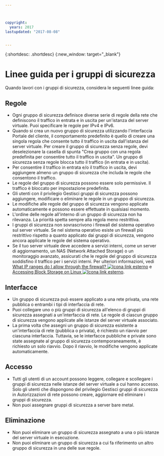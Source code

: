 ```yaml
---



copyright:
  years: 2017
lastupdated: "2017-08-08"


---
```


{:shortdesc: .shortdesc}
{:new_window: target="_blank"}

# Linee guida per i gruppi di sicurezza 
Quando lavori con i gruppi di sicurezza, considera le seguenti linee guida:

## Regole

* Ogni gruppo di sicurezza definisce diverse serie di regole della rete che definiscono il traffico in entrata e in uscita per un'istanza del server virtuale. Puoi specificare le regole per IPv4 e IPv6.
* Quando si crea un nuovo gruppo di sicurezza utilizzando l'interfaccia Portale del cliente, il comportamento predefinito è quello di creare una singola regola che consente tutto il traffico in uscita dall'istanza del server virtuale. Per creare il gruppo di sicurezza senza regole, devi deselezionare la casella di spunta "Crea gruppo con una regola predefinita per consentire tutto il traffico in uscita". Un gruppo di sicurezza senza regole blocca tutto il traffico (in entrata e in uscita).
* Per consentire il traffico in entrata e/o il traffico in uscita, devi aggiungere almeno un gruppo di sicurezza che includa le regole che consentono il traffico. 
* Le regole del gruppo di sicurezza possono essere solo permissive. Il traffico è bloccato per impostazione predefinita.
* Gli utenti con il privilegio Gestisci gruppi di sicurezza possono aggiungere, modificare o eliminare le regole in un gruppo di sicurezza. 
* Le modifiche alle regole del gruppo di sicurezza vengono applicate automaticamente e possono essere effettuate in qualsiasi momento.
* L'ordine delle regole all'interno di un gruppo di sicurezza non ha rilevanza. La priorità spetta sempre alla regola meno restrittiva.
* I gruppi di sicurezza non sovrascrivono i firewall del sistema operativo sul server virtuale. Se nel sistema operativo esiste un firewall più restrittivo rispetto a quanto applicato dai gruppi di sicurezza, vengono ancora applicate le regole del sistema operativo. 
* Se il tuo server virtuale deve accedere a servizi interni, come un server di aggiornamento, un NAS (Network Attached Storage) o un monitoraggio avanzato, assicurati che le regole del gruppo di sicurezza soddisfino il traffico per i servizi interni. Per ulteriori informazioni, vedi [What IP ranges do I allow through the firewall? ![Icona link esterno](../../icons/launch-glyph.svg "Icona link esterno")](https://knowledgelayer.softlayer.com/faqs/6#154) e [Accessing Block Storage on Linux ![Icona link esterno](../../icons/launch-glyph.svg "Icona link esterno")](https://knowledgelayer.softlayer.com/procedure/block-storage-linux).

## Interfacce

* Un gruppo di sicurezza può essere applicato a una rete privata, una rete pubblica o entrambi i tipi di interfaccia di rete.
* Puoi collegare uno o più gruppi di sicurezza all'elenco di gruppi di sicurezza assegnati a un'interfaccia di rete. Le regole di ciascun gruppo di sicurezza vengono applicate alle istanze del server virtuale associato. 
* La prima volta che assegni un gruppo di sicurezza esistente a un'interfaccia di rete (pubblica o privata), è richiesto un riavvio per ciascuna interfaccia.  Tuttavia, se le interfacce pubbliche e private sono state assegnate al gruppo di sicurezza contemporaneamente, è richiesto un solo riavvio.  Dopo il riavvio, le modifiche vengono applicate automaticamente.

## Accesso
 
* Tutti gli utenti di un account possono leggere, collegare e scollegare i gruppi di sicurezza nelle istanze del server virtuale a cui hanno accesso. Solo gli utenti che dispongono del privilegio Gestisci gruppi di sicurezza in Autorizzazioni di rete possono creare, aggiornare ed eliminare i gruppi di sicurezza. 
* Non puoi assegnare gruppi di sicurezza a server bare metal.

## Eliminazione

* Non puoi eliminare un gruppo di sicurezza assegnato a una o più istanze del server virtuale in esecuzione.
* Non puoi eliminare un gruppo di sicurezza a cui fa riferimento un altro gruppo di sicurezza in una delle sue regole. 
